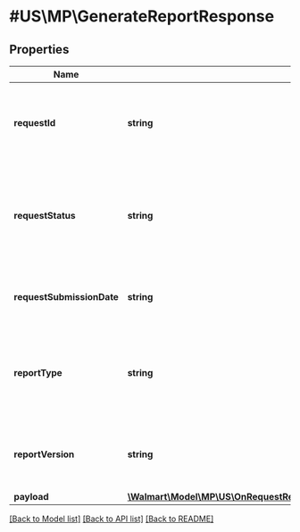 # #US\MP\GenerateReportResponse

## Properties

Name | Type | Description | Notes
------------ | ------------- | ------------- | -------------
**requestId** | **string** | Automated ID generated by system that uniquely identifies the report request. | [optional]
**requestStatus** | **string** | Status of report request. Possible values are RECEIVED, INPROGRESS, READY, ERROR. | [optional]
**requestSubmissionDate** | **string** | Date and time on which the report request is submitted. | [optional]
**reportType** | **string** | Type of report for which the request is created. Example, ITEM for Item Report. | [optional]
**reportVersion** | **string** | Version of report for which the request is created. Example, v1. | [optional]
**payload** | [**\Walmart\Model\MP\US\OnRequestReports\GetRequestsStatus200ResponseRequestsInnerPayload**](GetRequestsStatus200ResponseRequestsInnerPayload.md) |  | [optional]


[[Back to Model list]](../) [[Back to API list]](../../Api/US/MP) [[Back to README]](../../README.md)
